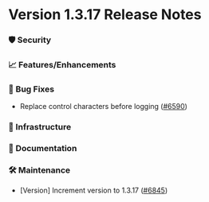# Version 1.3.17 Release Notes

### 🛡 Security

### 📈 Features/Enhancements

### 🐛 Bug Fixes

- Replace control characters before logging ([#6590](https://github.com/opensearch-project/OpenSearch-Dashboards/pull/6590))

### 🚞 Infrastructure

### 📝 Documentation

### 🛠  Maintenance

- [Version] Increment version to 1.3.17 ([#6845](https://github.com/opensearch-project/OpenSearch-Dashboards/pull/6845))